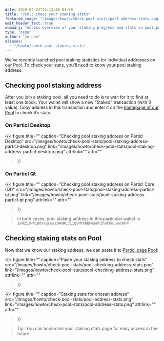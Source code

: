 ```yaml
---
date: 2020-04-24T16:13:00-04:00
title: "Pool: Check your staking stats"
featured_image: "/images/howto/check-pool-stats/pool-address-stats.png"
omit_header_text: true
summary: "Access overview of your staking progress and stats on pool.particl.page"
type: "page"
author: "xe-non"
aliases:
  - "/howto/check-pool-staking-stats"
---
```


We’ve recently launched pool staking statistics for individual addresses on [our Pool](https://pool.particl.page). To check your stats, you’ll need to know your pool staking address.


## Checking pool staking address

After you join a staking pool, all you need to do is to wait for it to find at least one block. Your wallet will show a new “Staked” transaction (with 0 value). Copy address in this transaction and enter it on the [homepage of our Pool](https://pool.particl.page) to check it’s stats.


### On Particl Desktop

{{< figure
  title=""
  caption="Checking pool staking address on Particl Desktop"
  src="/images/howto/check-pool-stats/pool-staking-address-particl-desktop.png"
  link="/images/howto/check-pool-stats/pool-staking-address-particl-desktop.png"
  attrlink=""
  attr=""
>}}

### On Particl Qt

{{< figure
  title=""
  caption="Checking pool staking address on Particl Core (Qt)"
  src="/images/howto/check-pool-stats/pool-staking-address-particl-qt.png"
  link="/images/howto/check-pool-stats/pool-staking-address-particl-qt.png"
  attrlink=""
  attr=""
>}}

> In both cases, pool staking address in this particular wallet is `2wN2i3wP1D8YagrwazD4mRL3LiQVMfK6BMm6GhZh8t6mLwotHPN`


## Checking staking stats on Pool

Now that we know our staking address, we can paste it to [Particl.page Pool](https://pool.particl.page):

{{< figure
  title=""
  caption="Paste your staking address to check stats"
  src="/images/howto/check-pool-stats/pool-checking-address-stats.png"
  link="/images/howto/check-pool-stats/pool-checking-address-stats.png"
  attrlink=""
  attr=""
>}}

{{< figure
  title=""
  caption="Staking stats for chosen address"
  src="/images/howto/check-pool-stats/pool-address-stats.png"
  link="/images/howto/check-pool-stats/pool-address-stats.png"
  attrlink=""
  attr=""
>}}

> Tip: You can bookmark your staking stats page for easy access in the future
